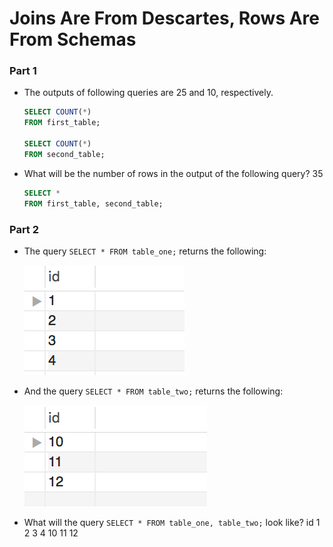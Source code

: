 # Joins Are From Descartes, Rows Are From Schemas


### Part 1

* The outputs of following queries are 25 and 10, respectively. 

  ```sql
  SELECT COUNT(*)
  FROM first_table;
  
  SELECT COUNT(*)
  FROM second_table;
  ```
  
* What will be the number of rows in the output of the following query? 35

  ```sql
  SELECT *
  FROM first_table, second_table;
  ```  
  
### Part 2

* The query `SELECT * FROM table_one;` returns the following:

  ![Images/descartes01.png](Images/descartes01.png)
  
* And the query `SELECT * FROM table_two;` returns the following:

  ![Images/descartes01.png](Images/descartes02.png)

* What will the query `SELECT * FROM table_one, table_two;` look like?
id
1
2
3
4
10
11
12